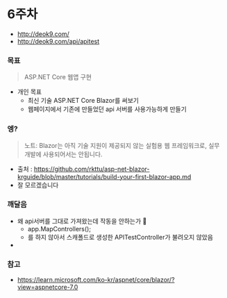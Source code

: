 # 6주차

- http://deok9.com/
- http://deok9.com/api/apitest

### 목표
>ASP.NET Core 웹앱 구현
- 개인 목표
  - 최신 기술 ASP.NET Core Blazor를 써보기
  - 웹페이지에서 기존에 만들었던 api 서버를 사용가능하게 만들기

### 엥?
>노트: Blazor는 아직 기술 지원이 제공되지 않는 실험용 웹 프레임워크로, 실무 개발에 사용되어서는 안됩니다.
- 출처 : https://github.com/rkttu/asp-net-blazor-krguide/blob/master/tutorials/build-your-first-blazor-app.md
- 잘 모르겠습니다

### 깨달음
- 왜 api서버를 그대로 가져왔는데 작동을 안하는가 🤔
  - app.MapControllers();
  - 를 하지 않아서 스캐폴드로 생성한 APITestController가 불려오지 않았음
- 

### 참고
- https://learn.microsoft.com/ko-kr/aspnet/core/blazor/?view=aspnetcore-7.0
